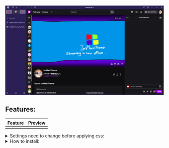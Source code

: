 ![image](https://raw.githubusercontent.com/ImMainTheme/ArchyVivaldi/main/src/archy_preview.png)


## Features: 
| Feature | Preview |
| - | - |
| | |

<details>
<summary>Settings need to change before applying css:</summary>

PS: Panel is not working on this project right now!!
1. Toolbar Edit (right click on any toolbar -> Customize Toolbar)

| Category | Options |
| --- | --- |
| Address Bar |Put the following item in sequence:<br><code>Panel Toggle // Download // Space // Back // Forward // Reload // Flexible Space // AddressField // Flexible Space // Page Tiling // Extensions</code>|
| Status Bar |Put status info only|

2. Vivaldi settings (Gear icon)

| Settings | Options |
| --- | --- |
| Tab |1. Show Tab Bar<br>2. Left|
| Panel |no settings needed if you use no panel version|
| Address Bar |1. Top<br>2. Check Hidden Extensions to drop-down menu|
| Bookmarks |1. Check Show Bookmark Bar |
| Appearance |1. Set custom ui modifications folder as you like|

3. Goto vivaldi://experiments/ and check Allow CSS modifications

When everything complete, your vivaldi should look like this
![image](https://raw.githubusercontent.com/ImMainTheme/ArchyVivaldi/main/src/after_setting.png)


Then you can download the arc.css and put it to your custom ui modifications folder.
</details>

<details>
<summary>How to install:</summary>

1. download archy.css and put it in your custom ui modifications folder
2. download brightVivaltheme.zip and darkbluetheme.zip, goto Vivaldi Settings -> open theme -> import those 2 zips
3. Choose the theme between brightVivaltheme and darkbluetheme

</details>
